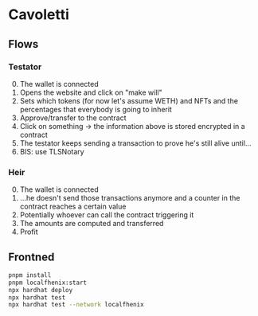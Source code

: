 # Cavoletti

## Flows

### Testator

0. The wallet is connected
1. Opens the website and click on "make will"
2. Sets which tokens (for now let's assume WETH) and NFTs and the percentages that everybody is going to inherit
3. Approve/transfer to the contract
4. Click on something -> the information above is stored encrypted in a contract
5. The testator keeps sending a transaction to prove he's still alive until...
5. BIS: use TLSNotary

### Heir

0. The wallet is connected
1. ...he doesn't send those transactions anymore and a counter in the contract reaches a certain value
2. Potentially whoever can call the contract triggering it
3. The amounts are computed and transferred
4. Profit

## Frontned

```bash
pnpm install
pnpm localfhenix:start
npx hardhat deploy
npx hardhat test
npx hardhat test --network localfhenix
```
